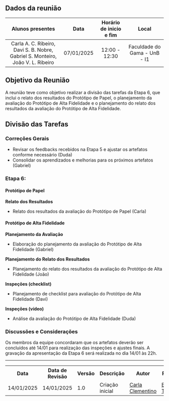 ## Dados da reunião

|                                Alunos presentes                                |    Data    | Horário de inicio e fim |            Local             |
| :----------------------------------------------------------------------------: | :--------: | :---------------------: | :--------------------------: |
| Carla A. C. Ribeiro, Davi S. B. Nobre, Gabriel S. Monteiro, João V. L. Ribeiro | 07/01/2025 |      12:00 - 12:30      | Faculdade do Gama - UnB - I1 |

## Objetivo da Reunião

A reunião teve como objetivo realizar a divisão das tarefas da Etapa 6, que inclui o relato dos resultados do Protótipo de Papel, o planejamento da avaliação do Protótipo de Alta Fidelidade e o planejamento do relato dos resultados da avaliação do Protótipo de Alta Fidelidade.

## Divisão das Tarefas

### Correções Gerais

- Revisar os feedbacks recebidos na Etapa 5 e ajustar os artefatos conforme necessário (Duda)
- Consolidar os aprendizados e melhorias para os próximos artefatos (Gabriel)

### Etapa 6:

#### **Protótipo de Papel**

**Relato dos Resultados**  

- Relato dos resultados da avaliação do Protótipo de Papel (Carla)  

#### **Protótipo de Alta Fidelidade**

**Planejamento da Avaliação**  

- Elaboração do planejamento da avaliação do Protótipo de Alta Fidelidade (Gabriel)  

**Planejamento do Relato dos Resultados**  

- Planejamento do relato dos resultados da avaliação do Protótipo de Alta Fidelidade (João)  

**Inspeções (checklist)**  

- Planejamento de checklist para avaliação do Protótipo de Alta Fidelidade (Davi)  

**Inspeções (vídeo)** 

- Análise da avaliação do Protótipo de Alta Fidelidade (Duda)  

### Discussões e Considerações

Os membros da equipe concordaram que os artefatos deverão ser concluídos até 14/01 para realização das inspeções e ajustes finais. A gravação da apresentação da Etapa 6 será realizada no dia 14/01 às 22h.

---

<div align="center">
    <table>
    <tr>
        <th>Data</th>
        <th>Data de Revisão</th>
        <th>Versão</th>
        <th>Descrição</th>
        <th>Autor</th>
        <th>Revisor</th>
    </tr>
    <tr>
        <td>14/01/2025</td>
        <td>14/01/2025</td>
        <td>1.0</td>
        <td>Criação inicial</td>
        <td><a href="https://github.com/ccarlaa">Carla Clementino</a></td>
        <td><a href="https://github.com/erteduarda">Eduarda Tavares</a></td>
    </tr>
    </table>
</div>
